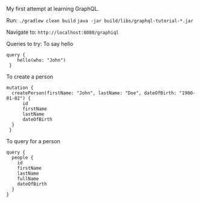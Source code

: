 My first attempt at learning GraphQL.

Run:
`./gradlew clean build`
`java -jar build/libs/graphql-tutorial-*.jar`

Navigate to:
`http://localhost:8080/graphiql`

Queries to try:
To say hello
```
query {
    hello(who: "John")
 }
```

To create a person
```
mutation {
  createPerson(firstName: "John", lastName: "Doe", dateOfBirth: "1900-01-02") {
      id
      firstName
      lastName
      dateOfBirth
  }
 }
```

To query for a person
```
query {
  people {
    id
    firstName
    lastName
    fullName
    dateOfBirth
  }
}
```
